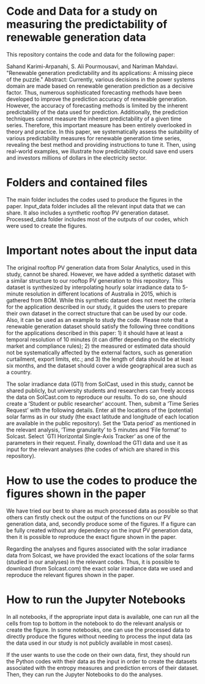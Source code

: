 # Code and Data for a study on measuring the predictability of renewable generation data
This repository contains the code and data for the following paper:

Sahand Karimi-Arpanahi, S. Ali Pourmousavi, and Nariman Mahdavi. "Renewable generation predictability and its applications: A missing piece of the puzzle."
Abstract: Currently, various decisions in the power systems domain are made based on renewable generation prediction as a decisive factor. Thus, numerous sophisticated forecasting methods have been developed to improve the prediction accuracy of renewable generation. However, the accuracy of forecasting methods is limited by the inherent predictability of the data used for prediction. Additionally, the prediction techniques cannot measure the inherent predictability of a given time series. Therefore, this important measure has been entirely overlooked in theory and practice. In this paper, we systematically assess the suitability of various predictability measures for renewable generation time series, revealing the best method and providing instructions to tune it. Then, using real-world examples, we illustrate how predictability could save end users and investors millions of dollars in the electricity sector.

# Folders and contained files
The main folder includes the codes used to produce the figures in the paper.
Input_data folder includes all the relevant input data that we can share. It also includes a synthetic rooftop PV generation dataset.
Processed_data folder includes most of the outputs of our codes, which were used to create the figures. 


# Important notes about the input data
The original rooftop PV generation data from Solar Analytics, used in this study, cannot be shared. However, we have added a synthetic dataset with a similar structure to our rooftop PV generation to this repository. This dataset is synthesized by interpolating hourly solar irradiance data to 5-minute resolution in different locations of Australia in 2015, which is gathered from BOM. While this synthetic dataset does not meet the criteria for the application described in our study, it guides the users to prepare their own dataset in the correct structure that can be used by our code. Also, it can be used as an example to study the code. Please note that a renewable generation dataset should satisfy the following three conditions for the applications described in this paper: 1) it should have at least a temporal resolution of 10 minutes (it can differ depending on the electricity market and compliance rules); 2) the measured or estimated data should not be systematically affected by the external factors, such as generation curtailment, export limits, etc.; and 3) the length of data should be at least six months, and the dataset should cover a wide geographical area such as a country.

The solar irradiance data (GTI) from SolCast, used in this study, cannot be shared publicly, but university students and researchers can freely access the data on SolCast.com to reproduce our results. To do so, one should create a ‘Student or public researcher’ account. Then, submit a ‘Time Series Request’ with the following details. Enter all the locations of the (potential) solar farms as in our study (the exact latitude and longitude of each location are available in the public repository). Set the ‘Data period’ as mentioned in the relevant analysis, ‘Time granularity’ to 5 minutes and ‘File format’ to Solcast. Select `GTI Horizontal Single-Axis Tracker’ as one of the parameters in their request. Finally, download the GTI data and use it as input for the relevant analyses (the codes of which are shared in this repository).


# How to use the codes to produce the figures shown in the paper
We have tried our best to share as much processed data as possible so that others can firstly check out the output of the functions on our PV generation data, and, secondly produce some of the figures. If a figure can be fully created without any dependency on the input PV generation data, then it is possible to reproduce the exact figure shown in the paper. 

Regarding the analyses and figures associated with the solar irradiance data from Solcast, we have provided the exact locations of the solar farms (studied in our analyses) in the relevant codes. Thus, it is possible to download (from Solcast.com) the exact solar irradiance data we used and reproduce the relevant figures shown in the paper.


# How to run the Jupyter Notebooks
In all notebooks, if the appropriate input data is available, one can run all the cells from top to bottom in the notebook to do the relevant analysis or create the figure. In some notebooks, one can use the processed data to directly produce the figures without needing to process the input data (as the data used in our study is not publicly available in most cases).

If the user wants to use the code on their own data, first, they should run the Python codes with their data as the input in order to create the datasets associated with the entropy measures and prediction errors of their dataset. Then, they can run the Jupyter Notebooks to do the analyses.
